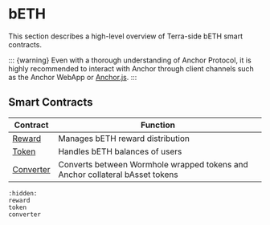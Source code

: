 # bETH

This section describes a high-level overview of Terra-side bETH smart contracts.

::: {warning}
Even with a thorough understanding of Anchor Protocol, it is highly recommended to interact with Anchor through client channels such as the Anchor WebApp or [Anchor.js](../../developers-terra/anchor.js.md).
:::

## Smart Contracts

| Contract                  | Function                                                                     |
| ------------------------- | ---------------------------------------------------------------------------- |
| [Reward](reward.md)       | Manages bETH reward distribution                                             |
| [Token](token.md)         | Handles bETH balances of users                                               |
| [Converter](converter.md) | Converts between Wormhole wrapped tokens and Anchor collateral bAsset tokens |

```{toctree}
:hidden:
reward
token
converter
```